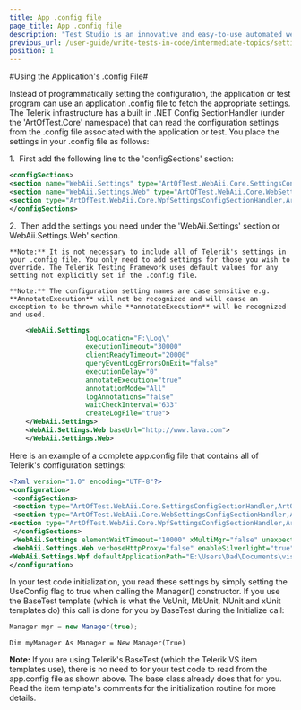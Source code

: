 ```yaml
---
title: App .config file
page_title: App .config file
description: "Test Studio is an innovative and easy-to-use automated web, WPF and load testing solution. Test Studio tests support essential technologies like ASP.NET AJAX, Silverlight, PHP and MVC. HTML5, Testing framework, functional testing, performance testing, load testing, exploratory testing, manual testing."
previous_url: /user-guide/write-tests-in-code/intermediate-topics/settings-and-configuration/using-application-config-file.aspx, /user-guide/write-tests-in-code/intermediate-topics/settings-and-configuration/using-application-config-file
position: 1
---
```

#Using the Application's .config File#

Instead of programmatically setting the configuration, the application or test program can use an application .config file to fetch the appropriate settings. The Telerik infrastructure has a built in .NET Config SectionHandler (under the 'ArtOfTest.Core' namespace) that can read the configuration settings from the .config file associated with the application or test. You place the settings in your .config file as follows:

1.&nbsp; First add the following line to the 'configSections' section:

```XML
<configSections>                                     
<section name="WebAii.Settings" type="ArtOfTest.WebAii.Core.SettingsConfigSectionHandler,ArtOfTest.WebAii"/>
<section name="WebAii.Settings.Web" type="ArtOfTest.WebAii.Core.WebSettingsConfigSectionHandler,ArtOfTest.WebAii"/>
<section type="ArtOfTest.WebAii.Core.WpfSettingsConfigSectionHandler,ArtOfTest.WebAii" name="WebAii.Settings.Wpf"/>  
</configSections>
```

2.&nbsp; Then add the settings you need under the 'WebAii.Settings' section or WebAii.Settings.Web' section.

	**Note:** It is not necessary to include all of Telerik's settings in your .config file. You only need to add settings for those you wish to override. The Telerik Testing Framework uses default values for any setting not explicitly set in the .config file. 

	**Note:** The configuration setting names are case sensitive e.g.  **AnnotateExecution** will not be recognized and will cause an exception to be thrown while **annotateExecution** will be recognized and used.

		
```XML
	<WebAii.Settings                                           
                   logLocation="F:\Log\"
                   executionTimeout="30000"
                   clientReadyTimeout="20000"                    
                   queryEventLogErrorsOnExit="false"                     
                   executionDelay="0"
                   annotateExecution="true"
                   annotationMode="All"
                   logAnnotations="false"                                              
                   waitCheckInterval="633"      
                   createLogFile="true">
	</WebAii.Settings>
	<WebAii.Settings.Web baseUrl="http://www.lava.com">           
	</WebAii.Settings.Web>
```

Here is an example of a complete app.config file that contains all of Telerik's configuration settings:

```XML
<?xml version="1.0" encoding="UTF-8"?>
<configuration>
 <configSections>
 <section type="ArtOfTest.WebAii.Core.SettingsConfigSectionHandler,ArtOfTest.WebAii" name="WebAii.Settings"/>
 <section type="ArtOfTest.WebAii.Core.WebSettingsConfigSectionHandler,ArtOfTest.WebAii" name="WebAii.Settings.Web"/>
<section type="ArtOfTest.WebAii.Core.WpfSettingsConfigSectionHandler,ArtOfTest.WebAii" name="WebAii.Settings.Wpf"/>
 </configSections>
 <WebAii.Settings elementWaitTimeout="10000" xMultiMgr="false" unexpectedDialogAction="HandleAndFailTest" createLogFile="true" waitCheckInterval="500" logAnnotations="false" annotationMode="All" annotateExecution="true" executionDelay="0" queryEventLogErrorsOnExit="false" clientReadyTimeout="20000" executionTimeout="30000" logLocation="F:\Log\"></WebAii.Settings>
 <WebAii.Settings.Web verboseHttpProxy="false" enableSilverlight="true" useHttpProxy="false" enableUILessRequestViewing="false" aspNetDevServerPort="-1" webAppPhysicalPath="" localWebServer="None" silverlightApplicationPath="" silverlightConnectTimeout="30000" enableScriptLogging="false" defaultBrowser="InternetExplorer" killBrowserProcessOnClose="false" baseUrl="http://www.telerik.com"> </WebAii.Settings.Web>
<WebAii.Settings.Wpf defaultApplicationPath="E:\Users\Dad\Documents\visual studio 2010\Projects\TelerikWpfApp1\TelerikWpfApp1\bin\Debug\TelerikWpfApp1.exe" />
</configuration>
```	
In your test code initialization, you read these settings by simply setting the UseConfig flag to true when calling the Manager() constructor. If you use the BaseTest template (which is what the VsUnit, MbUnit, NUnit and xUnit templates do) this call is done for you by BaseTest during the Initialize call:

```C#
Manager mgr = new Manager(true);
```
```VB
Dim myManager As Manager = New Manager(True)
```

**Note:** If you are using Telerik's BaseTest (which the Telerik VS item templates use), there is no need to for your test code to read from the app.config file as shown above. The base class already does that for you. Read the item template's comments for the initialization routine for more details.



